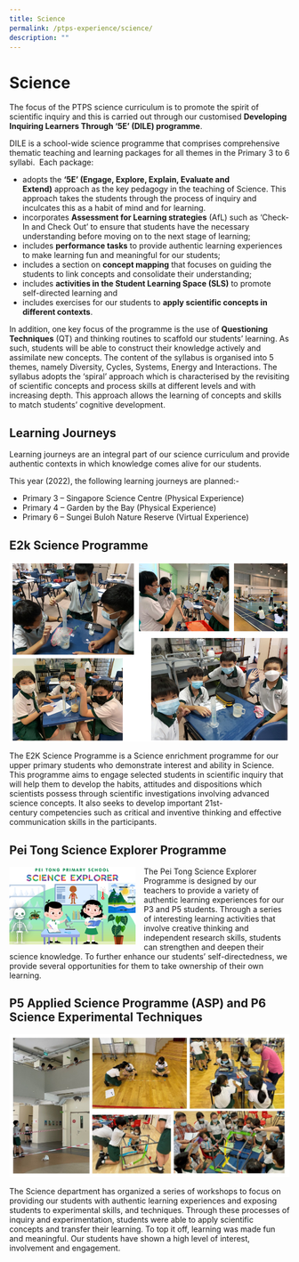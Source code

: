```yaml
---
title: Science
permalink: /ptps-experience/science/
description: ""
---
```

# Science 


The focus of the PTPS science curriculum is to promote the spirit of scientific inquiry and this is carried out through our customised **Developing Inquiring Learners Through ‘5E’ (DILE) programme**. 

DILE is a school-wide science programme that comprises comprehensive thematic teaching and learning packages for all themes in the Primary 3 to 6 syllabi.  Each package:

*   adopts the **‘5E’ (Engage, Explore, Explain, Evaluate and Extend)** approach as the key pedagogy in the teaching of Science. This approach takes the students through the process of inquiry and inculcates this as a habit of mind and for learning.
*   incorporates **Assessment for Learning strategies** (AfL) such as ‘Check-In and Check Out’ to ensure that students have the necessary understanding before moving on to the next stage of learning;
*   includes **performance tasks** to provide authentic learning experiences to make learning fun and meaningful for our students;
*   includes a section on **concept mapping** that focuses on guiding the students to link concepts and consolidate their understanding;
*   includes **activities in the Student Learning Space (SLS)** to promote self-directed learning and
*   includes exercises for our students to **apply scientific concepts in different contexts**.

In addition, one key focus of the programme is the use of **Questioning Techniques** (QT) and thinking routines to scaffold our students’ learning. As such, students will be able to construct their knowledge actively and assimilate new concepts. The content of the syllabus is organised into 5 themes, namely Diversity, Cycles, Systems, Energy and Interactions. The syllabus adopts the ‘spiral’ approach which is characterised by the revisiting of scientific concepts and process skills at different levels and with increasing depth. This approach allows the learning of concepts and skills to match students’ cognitive development.

## Learning Journeys


Learning journeys are an integral part of our science curriculum and provide authentic contexts in which knowledge comes alive for our students. 

This year (2022), the following learning journeys are planned:-

*   Primary 3 – Singapore Science Centre (Physical Experience) 
*   Primary 4 – Garden by the Bay (Physical Experience)
*   Primary 6 – Sungei Buloh Nature Reserve (Virtual Experience)

## E2k Science Programme

![](/images/PTPS%20Experience/sc_e2k.png)

The E2K Science Programme is a Science enrichment programme for our upper primary students who demonstrate interest and ability in Science.  This programme aims to engage selected students in scientific inquiry that will help them to develop the habits, attitudes and dispositions which scientists possess through scientific investigations involving advanced science concepts. It also seeks to develop important 21st-century competencies such as critical and inventive thinking and effective communication skills in the participants.

## Pei Tong Science Explorer Programme

<img src="images/PTPS%20Experience/Science%20Explorer.png" style="width:45%;margin-right:15px;" align = "left">

The Pei Tong Science Explorer Programme is designed by our teachers to provide a variety of authentic learning experiences for our P3 and P5 students. Through a series of interesting learning activities that involve creative thinking and independent research skills, students can strengthen and deepen their science knowledge. To further enhance our students’ self-directedness, we provide several opportunities for them to take ownership of their own learning.

## P5 Applied Science Programme (ASP) and P6 Science Experimental Techniques


![](/images/PTPS%20Experience/Sc%20ASP%20and%20experimental%20tech.jpg)

The Science department has organized a series of workshops to focus on providing our students with authentic learning experiences and exposing students to experimental skills, and techniques. Through these processes of inquiry and experimentation, students were able to apply scientific concepts and transfer their learning. To top it off, learning was made fun and meaningful. Our students have shown a high level of interest, involvement and engagement.